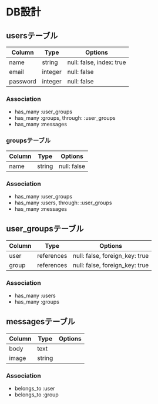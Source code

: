 # DB設計

## usersテーブル

|Column|Type|Options|
|------|----|-------|
|name|string|null: false, index: true|
|email|integer|null: false|
|password|integer|null: false|

### Association
- has_many :user_groups
- has_many :groups, through: :user_groups
- has_many :messages

### groupsテーブル

|Column|Type|Options|
|------|----|-------|
|name|string|null: false|

### Association
- has_many :user_groups
- has_many :users, through: :user_groups
- has_many :messages

## user_groupsテーブル

|Column|Type|Options|
|------|----|-------|
|user|references|null: false, foreign_key: true|
|group|references|null: false, foreign_key: true|

### Association
- has_many :users
- has_many :groups

## messagesテーブル
|Column|Type|Options|
|------|----|-------|
|body|text|
|image|string|

### Association
- belongs_to :user
- belongs_to :group